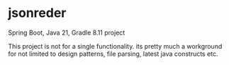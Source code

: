 # jsonreder
Spring Boot, Java 21, Gradle 8.11 project

This project is not for a single functionality. its pretty much a workground for not limited to design patterns, file parsing, latest java constructs etc.
